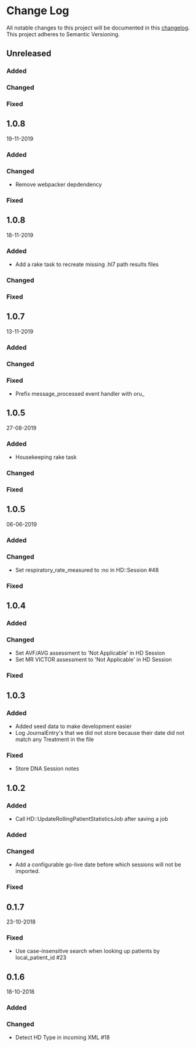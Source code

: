 # Change Log

All notable changes to this project will be documented in
this [changelog](http://keepachangelog.com/en/0.3.0/).
This project adheres to Semantic Versioning.

## Unreleased
### Added
### Changed
### Fixed

## 1.0.8
19-11-2019
### Added
### Changed
- Remove webpacker depdendency
### Fixed

## 1.0.8
18-11-2019
### Added
- Add a rake task to recreate missing .hl7 path results files
### Changed
### Fixed

## 1.0.7
13-11-2019
### Added
### Changed
### Fixed
- Prefix message_processed event handler with oru_

## 1.0.5
27-08-2019
### Added
- Housekeeping rake task
### Changed
### Fixed

## 1.0.5
06-06-2019
### Added
### Changed
- Set respiratory_rate_measured to :no in HD::Session #48
### Fixed

## 1.0.4
### Added
### Changed
- Set AVF/AVG assessment to 'Not Applicable' in HD Session
- Set MR VICTOR assessment to 'Not Applicable' in HD Session
### Fixed

## 1.0.3
### Added
- Added seed data to make development easier
- Log JournalEntry's that we did not store because their date did not match any Treatment in the file

### Fixed
- Store DNA Session notes

## 1.0.2
### Added
- Call HD::UpdateRollingPatientStatisticsJob after saving a job

### Added
### Changed
- Add a configurable go-live date before which sessions will not be imported.
### Fixed

## 0.1.7
23-10-2018

### Fixed
- Use case-insensitive search when looking up patients by local_patient_id #23

## 0.1.6
18-10-2018

### Added
### Changed
- Detect HD Type in incoming XML #18
